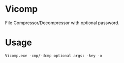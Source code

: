 # Vicomp
File Compressor/Decompressor with optional password.


Usage
=====
```
Vicomp.exe -cmp/-dcmp optional args: -key -o
```
